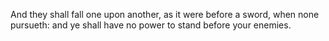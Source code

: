 And they shall fall one upon another, as it were before a sword, when none pursueth: and ye shall have no power to stand before your enemies.
